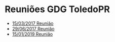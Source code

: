 # Reuniões GDG ToledoPR
- [15/03/2017 Reunião](atas/2017-03-15.md)
- [29/06/2017 Reunião](atas/2017-06-29.md)
- [15/01/2019 Reunião](atas/2019-01-15)

